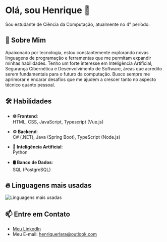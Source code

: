 # Olá, sou Henrique 👋
Sou estudante de Ciência da Computação, atualmente no 4° período.

## 🚀 Sobre Mim
Apaixonado por tecnologia, estou constantemente explorando novas linguagens de programação e ferramentas que me permitam expandir minhas habilidades. Tenho um forte interesse em Inteligência Artificial, Segurança Cibernética e Desenvolvimento de Software, áreas que acredito serem fundamentais para o futuro da computação. Busco sempre me aprimorar e encarar desafios que me ajudem a crescer tanto no aspecto técnico quanto pessoal. 

## 🛠️ Habilidades

- **🌐 Frontend**:  
  HTML, CSS, JavaScript, Typescript (Vue.js)

- **⚙️ Backend**:  
  C# (.NET), Java (Spring Boot), TypeScript (Node.js)

- **🤖 Inteligência Artificial**:  
  Python

- **🛢️ Banco de Dados**:  
  SQL (PostgreSQL)

## 🔥 Linguagens mais usadas
![Linguagens mais usadas](https://github-readme-stats.vercel.app/api/top-langs/?username=henriquerlara&layout=compact&theme=tokyonight)

## 📫 Entre em Contato
- [Meu LinkedIn](https://www.linkedin.com/in/henrique-lara-010605280/?locale=en_US)
- Meu E-mail: henriquerlara@outlook.com
